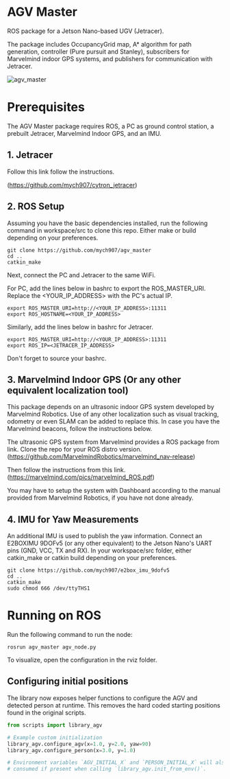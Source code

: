 # AGV Master

ROS package for a Jetson Nano-based UGV (Jetracer).

The package includes OccupancyGrid map, A* algorithm for path generation, controller (Pure pursuit and Stanley), subscribers for Marvelmind indoor GPS systems, and publishers for communication with Jetracer.

![agv_master](https://github.com/mych907/agv_master/blob/main/agv_master.gif?raw=true)

# Prerequisites

The AGV Master package requires ROS, a PC as ground control station, a prebuilt Jetracer, Marvelmind Indoor GPS, and an IMU.

## 1. Jetracer

Follow this link follow the instructions.

(https://github.com/mych907/cytron_jetracer)



## 2. ROS Setup

Assuming you have the basic dependencies installed, run the following command in workspace/src to clone this repo. Either make or build depending on your preferences.

```
git clone https://github.com/mych907/agv_master
cd ..
catkin_make
```


Next, connect the PC and Jetracer to the same WiFi.

For PC, add the lines below in bashrc to export the ROS_MASTER_URI. Replace the <YOUR_IP_ADDRESS> with the PC's actual IP.

```
export ROS_MASTER_URI=http://<YOUR_IP_ADDRESS>:11311
export ROS_HOSTNAME=<YOUR_IP_ADDRESS>
```

Similarly, add the lines below in bashrc for Jetracer.

```
export ROS_MASTER_URI=http://<YOUR_IP_ADDRESS>:11311
export ROS_IP=<JETRACER_IP_ADDRESS>
```

Don't forget to source your bashrc.

## 3. Marvelmind Indoor GPS (Or any other equivalent localization tool)

This package depends on an ultrasonic indoor GPS system developed by Marvelmind Robotics. Use of any other localization such as visual tracking, odometry or even SLAM can be added to replace this. In case you have the Marvelmind beacons, follow the instructions below.

The ultrasonic GPS system from Marvelmind provides a ROS package from link. Clone the repo for your ROS distro version. (https://github.com/MarvelmindRobotics/marvelmind_nav-release)

Then follow the instructions from this link. (https://marvelmind.com/pics/marvelmind_ROS.pdf)

You may have to setup the system with Dashboard according to the manual provided from Marvelmind Robotics, if you have not done already.

## 4. IMU for Yaw Measurements

An additional IMU is used to publish the yaw information. Connect an E2BOXIMU 9DOFv5 (or any other equivalent) to the Jetson Nano's UART pins (GND, VCC, TX and RX). In your workspace/src folder, either catkin_make or catkin build depending on your preferences.
```
git clone https://github.com/mych907/e2box_imu_9dofv5
cd ..
catkin_make
sudo chmod 666 /dev/ttyTHS1
```


# Running on ROS

Run the following command to run the node:

```
rosrun agv_master agv_node.py
```

To visualize, open the configuration in the rviz folder.

## Configuring initial positions

The library now exposes helper functions to configure the AGV and detected
person at runtime. This removes the hard coded starting positions found in the
original scripts.

```python
from scripts import library_agv

# Example custom initialization
library_agv.configure_agv(x=1.0, y=2.0, yaw=90)
library_agv.configure_person(x=3.0, y=1.0)

# Environment variables `AGV_INITIAL_X` and `PERSON_INITIAL_X` will also be
# consumed if present when calling `library_agv.init_from_env()`.
```


